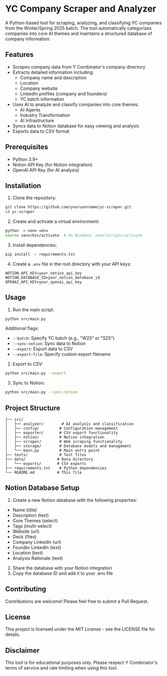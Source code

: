 # YC Company Scraper and Analyzer

A Python-based tool for scraping, analyzing, and classifying YC companies from the Winter/Spring 2025 batch. The tool automatically categorizes companies into core AI themes and maintains a structured database of company information.

## Features

- Scrapes company data from Y Combinator's company directory
- Extracts detailed information including:
  - Company name and description
  - Location
  - Company website
  - LinkedIn profiles (company and founders)
  - YC batch information
- Uses AI to analyze and classify companies into core themes:
  - AI Agents
  - Industry Transformation
  - AI Infrastructure
- Syncs data to Notion database for easy viewing and analysis
- Exports data to CSV format

## Prerequisites

- Python 3.9+
- Notion API Key (for Notion integration)
- OpenAI API Key (for AI analysis)

## Installation

1. Clone the repository:
```bash
git clone https://github.com/yourusername/yc-scraper.git
cd yc-scraper
```

2. Create and activate a virtual environment:
```bash
python -m venv venv
source venv/bin/activate  # On Windows: venv\Scripts\activate
```

3. Install dependencies:
```bash
pip install -r requirements.txt
```

4. Create a `.env` file in the root directory with your API keys:
```
NOTION_API_KEY=your_notion_api_key
NOTION_DATABASE_ID=your_notion_database_id
OPENAI_API_KEY=your_openai_api_key
```

## Usage

1. Run the main script:
```bash
python src/main.py
```

Additional flags:
- `--batch`: Specify YC batch (e.g., "W25" or "S25")
- `--sync-notion`: Sync data to Notion
- `--export`: Export data to CSV
- `--export-file`: Specify custom export filename

2. Export to CSV:
```bash
python src/main.py --export
```

3. Sync to Notion:
```bash
python src/main.py --sync-notion
```

## Project Structure

```
├── src/
│   ├── analyzer/        # AI analysis and classification
│   ├── config/         # Configuration management
│   ├── exporter/       # CSV export functionality
│   ├── notion/         # Notion integration
│   ├── scraper/        # Web scraping functionality
│   ├── storage/        # Database models and management
│   └── main.py         # Main entry point
├── tests/              # Test files
├── data/              # Data directory
│   └── exports/       # CSV exports
├── requirements.txt    # Python dependencies
└── README.md          # This file
```

## Notion Database Setup

1. Create a new Notion database with the following properties:
- Name (title)
- Description (text)
- Core Themes (select)
- Tags (multi-select)
- Website (url)
- Deck (files)
- Company LinkedIn (url)
- Founder LinkedIn (text)
- Location (text)
- Analysis Rationale (text)

2. Share the database with your Notion integration
3. Copy the database ID and add it to your .env file

## Contributing

Contributions are welcome! Please feel free to submit a Pull Request.

## License

This project is licensed under the MIT License - see the LICENSE file for details.

## Disclaimer

This tool is for educational purposes only. Please respect Y Combinator's terms of service and rate limiting when using this tool. 